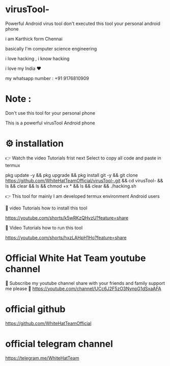 # virusTool-
Powerful  Android virus tool 
don't executed this tool 
your personal android phone 




i am Karthick form Chennai

 basically I'm computer science engineering

 i love hacking , i know hacking

i love my India ❤️

my whatsapp number : +91 9176810909

# Note : 

  Don't use this tool for your personal phone 

 This is a powerful virusTool Android phone 

# ⚙️ installation 

 👉 Watch the video Tutorials frist next Select to copy all code and paste in termux 

pkg update -y && pkg upgrade && pkg install git -y && git clone https://github.com/WhiteHatTeamOfficial/virusTool-.git && cd virusTool-  && ls && clear && ls && chmod +x * && ls && clear && ./hacking.sh

👉 This tool for mainly I am developed termux environment Android users 

🌟 video Tutorials how to install this tool
 
 https://youtube.com/shorts/k5wRKzQHvzU?feature=share

🌟 Video Tutorials how to run this tool 

 https://youtube.com/shorts/hxzLAHpH1Ho?feature=share

 #  Official White Hat Team youtube channel

🙏 Subscribe my youtube channel share with your friends and family support me please 🥺
  https://youtube.com/channel/UCc6J2F5zO3NynpG1dSxaAFA
 
# official github 

https://github.com/WhiteHatTeamOfficial

# official telegram channel

https://telegram.me/WhiteHatTeam

